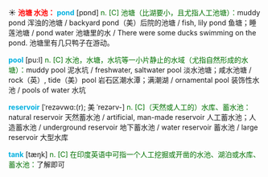 ☀ <font color="red">**池塘 水池：**</font>
<font color="sky blue">**pond**</font> [pɒnd] 
<font color="rgb(227, 108, 9)">n. [C] 池塘（比湖要小，且尤指人工池塘）：</font>muddy pond 浑浊的池塘 / backyard pond（美）后院的池塘 / fish, lily pond 鱼塘；睡莲池塘 / pond water 池塘里的水 / There were some ducks swimming on the pond. 池塘里有几只鸭子在游动。

<font color="sky blue">**pool**</font> [pu:l] 
<font color="rgb(227, 108, 9)">n. [C] 水池，水塘，水坑等一小片静止的水域（尤指自然形成的水塘）：</font>muddy pool 泥水坑 / freshwater, saltwater pool 淡水池塘；咸水池塘 / rock（英）, tide（美）pool 岩石区潮水潭；满潮湖 / ornamental pool 装饰性水池 / pools of water 水坑
           
<font color="sky blue">**reservoir**</font> [ˈrezəvwɑ:(r); 美 ˈrezərv-]
<font color="rgb(227, 108, 9)">n. [C]（天然或人工的）水库、蓄水池：</font>natural reservoir 天然蓄水池 / artificial, man-made reservoir 人工蓄水池；人造蓄水池 / underground reservoir 地下蓄水池 / water reservoir 蓄水池 / large reservoir 大型水库

<font color="sky blue">**tank**</font> [tæŋk] 
<font color="rgb(227, 108, 9)">n. [C] 在印度英语中可指一个人工挖掘或开凿的水池、湖泊或水库、蓄水池：</font>了解即可


